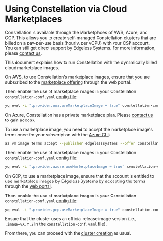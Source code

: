 # Using Constellation via Cloud Marketplaces

Constellation is available through the Marketplaces of AWS, Azure, and GCP. This allows you to create self-managed Constellation clusters that are billed on a pay-per-use basis (hourly, per vCPU) with your CSP account. You can still get direct support by Edgeless Systems. For more information, please [contact us](https://www.edgeless.systems/enterprise-support/).

This document explains how to run Constellation with the dynamically billed cloud marketplace images.

<tabs groupId="csp">
<tabItem value="aws" label="AWS">

On AWS, to use Constellation's marketplace images, ensure that you are subscribed to the [marketplace offering](https://aws.amazon.com/marketplace/pp/prodview-2mbn65nv57oys) through the web portal.

Then, enable the use of marketplace images in your Constellation `constellation-conf.yaml` [config file](../workflows/config.md):

```bash
yq eval -i ".provider.aws.useMarketplaceImage = true" constellation-conf.yaml
```

</tabItem>
<tabItem value="azure" label="Azure">

On Azure, Constellation has a private marketplace plan. Please [contact us](https://www.edgeless.systems/enterprise-support/) to gain access.

To use a marketplace image, you need to accept the marketplace image's terms once for your subscription with the [Azure CLI](https://learn.microsoft.com/en-us/cli/azure/vm/image/terms?view=azure-cli-latest):

```bash
az vm image terms accept --publisher edgelesssystems --offer constellation --plan constellation
```

Then, enable the use of marketplace images in your Constellation `constellation-conf.yaml` [config file](../workflows/config.md):

```bash
yq eval -i ".provider.azure.useMarketplaceImage = true" constellation-conf.yaml
```

</tabItem>
<tabItem value="gcp" label="GCP">

On GCP, to use a marketplace image, ensure that the account is entitled to use marketplace images by Edgeless Systems by accepting the terms through the [web portal](https://console.cloud.google.com/marketplace/vm/config/edgeless-systems-public/constellation).

Then, enable the use of marketplace images in your Constellation `constellation-conf.yaml` [config file](../workflows/config.md):

```bash
yq eval -i ".provider.gcp.useMarketplaceImage = true" constellation-conf.yaml
```

</tabItem>
</tabs>

Ensure that the cluster uses an official release image version (i.e., `.image=vX.Y.Z` in the `constellation-conf.yaml` file).

From there, you can proceed with the [cluster creation](../workflows/create.md) as usual.
